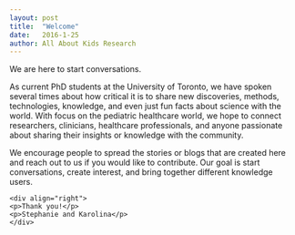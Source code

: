 ```yaml
---
layout: post
title:  "Welcome"
date:   2016-1-25
author: All About Kids Research
---
```


<div class="post">
	<p class="intro">We are here to start conversations.</p>
	<p>As current PhD students at the University of Toronto, we have spoken several times about how critical it is to share new discoveries, methods, technologies, knowledge, and even just fun facts about science with the world. With focus on the pediatric healthcare world, we hope to connect researchers, clinicians, healthcare professionals, and anyone passionate about sharing their insights or knowledge with the community.
	<p>We encourage people to spread the stories or blogs that are created here and reach out to us if you would like to contribute. Our goal is start conversations, create interest, and bring together different knowledge users.</p>

	<div align="right">
	<p>Thank you!</p>
	<p>Stephanie and Karolina</p>
	</div>
</div>
